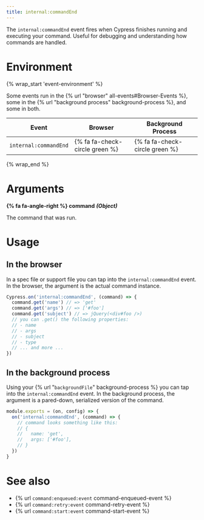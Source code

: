 ```yaml
---
title: internal:commandEnd
---
```


The `internal:commandEnd` event fires when Cypress finishes running and executing your command. Useful for debugging and understanding how commands are handled.

# Environment

{% wrap_start 'event-environment' %}

Some events run in the {% url "browser" all-events#Browser-Events %}, some in the {% url "background process" background-process %}, and some in both.

Event | Browser | Background Process
--- | --- | ---
`internal:commandEnd` | {% fa fa-check-circle green %} | {% fa fa-check-circle green %}

{% wrap_end %}

# Arguments

**{% fa fa-angle-right %} command** ***(Object)***

The command that was run.

# Usage

## In the browser

In a spec file or support file you can tap into the `internal:commandEnd` event. In the browser, the argument is the actual command instance.

```javascript
Cypress.on('internal:commandEnd', (command) => {
  command.get('name') // => 'get'
  command.get('args') // => ['#foo']
  command.get('subject') // => jQuery(<div#foo />)
  // you can .get() the following properties:
  // - name
  // - args
  // - subject
  // - type
  // ... and more ...
})
```

## In the background process

Using your {% url "`backgroundFile`" background-process %} you can tap into the `internal:commandEnd` event. In the background process, the argument is a pared-down, serialized version of the command.

```javascript
module.exports = (on, config) => {
  on('internal:commandEnd', (command) => {
    // command looks something like this:
    // {
    //   name: 'get',
    //   args: ['#foo'],
    // }
  })
}
```

# See also

- {% url `command:enqueued:event` command-enqueued-event %}
- {% url `command:retry:event` command-retry-event %}
- {% url `command:start:event` command-start-event %}
